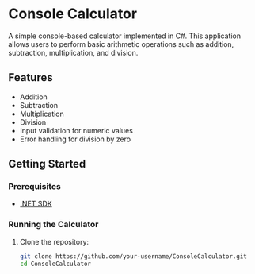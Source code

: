 # Console Calculator

A simple console-based calculator implemented in C#. This application allows users to perform basic arithmetic operations such as addition, subtraction, multiplication, and division.

## Features

- Addition
- Subtraction
- Multiplication
- Division
- Input validation for numeric values
- Error handling for division by zero

## Getting Started

### Prerequisites

- [.NET SDK](https://dotnet.microsoft.com/download)

### Running the Calculator

1. Clone the repository:
   ```sh
   git clone https://github.com/your-username/ConsoleCalculator.git
   cd ConsoleCalculator
